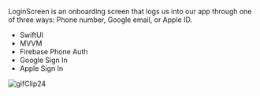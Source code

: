 LoginScreen is an onboarding screen that logs us into our app through one of three ways: Phone number, Google email, or Apple ID.
  - SwiftUI
  - MVVM
  - Firebase Phone Auth
  - Google Sign In
  - Apple Sign In

![gifClip24](https://github.com/pizza111/LoginScreen/assets/92029663/3bdb865c-2d3a-4894-b50f-eccb8af4180a)
